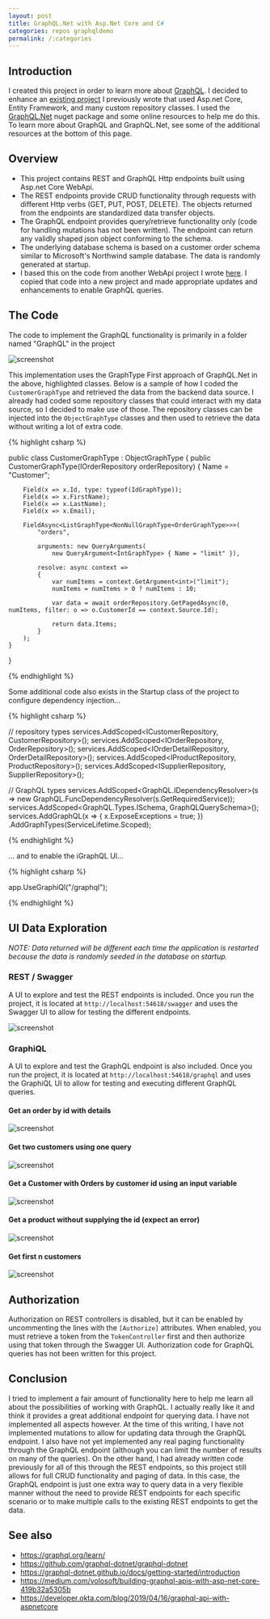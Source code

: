 ```yaml
---
layout: post
title: GraphQL.Net with Asp.Net Core and C# 
categories: repos graphqldemo
permalink: /:categories
---
```


## Introduction

I created this project in order to learn more about [GraphQL](https://graphql.org).  I decided to enhance an [existing project](https://github.com/jgradt/Angular4Demo/tree/master/WebApiDemo) I previously wrote that used Asp.net Core, Entity Framework, and many custom repository classes.  I used the [GraphQL.Net](https://github.com/graphql-dotnet/graphql-dotnet) nuget package and some online resources to help me do this.  To learn more about GraphQL and GraphQL.Net, see some of the additional resources at the bottom of this page.

## Overview

* This project contains REST and GraphQL Http endpoints built using Asp.net Core WebApi.  
* The REST endpoints provide CRUD functionality through requests with different Http verbs (GET, PUT, POST, DELETE). The objects returned from the endpoints are standardized data transfer objects.  
* The GraphQL endpoint provides query/retrieve functionality only (code for handling mutations has not been written).  The endpoint can return any validly shaped json object conforming to the schema.
* The underlying database schema is based on a customer order schema similar to Microsoft's Northwind sample database.  The data is randomly generated at startup.
* I based this on the code from another WebApi project I wrote [here](https://github.com/jgradt/Angular4Demo/tree/master/WebApiDemo).  I copied that code into a new project and made appropriate updates and enhancements to enable GraphQL queries.

## The Code

The code to implement the GraphQL functionality is primarily in a folder named "GraphQL" in the project

![screenshot](/assets/graphqldemo/images/graphql-folder.png)

This implementation uses the GraphType First approach of GraphQL.Net in the above, highlighted classes.  Below is a sample of how I coded the `CustomerGraphType` and retrieved the data from the backend data source.  I already had coded some repository classes that could interact with my data source, so I decided to make use of those.  The repository classes can be injected into the `ObjectGraphType` classes and then used to retrieve the data without writing a lot of extra code.

{% highlight csharp %}

public class CustomerGraphType : ObjectGraphType<Customer>
{
    public CustomerGraphType(IOrderRepository orderRepository)
    {
        Name = "Customer";

        Field(x => x.Id, type: typeof(IdGraphType));
        Field(x => x.FirstName);
        Field(x => x.LastName);
        Field(x => x.Email);

        FieldAsync<ListGraphType<NonNullGraphType<OrderGraphType>>>(
            "orders",

            arguments: new QueryArguments(
                new QueryArgument<IntGraphType> { Name = "limit" }),

            resolve: async context =>
            {
                var numItems = context.GetArgument<int>("limit");
                numItems = numItems > 0 ? numItems : 10;

                var data = await orderRepository.GetPagedAsync(0, numItems, filter: o => o.CustomerId == context.Source.Id);

                return data.Items;
            }
        );
    }
}

{% endhighlight %}

Some additional code also exists in the Startup class of the project to configure dependency injection…

{% highlight csharp %}

// repository types
services.AddScoped<ICustomerRepository, CustomerRepository>();
services.AddScoped<IOrderRepository, OrderRepository>();
services.AddScoped<IOrderDetailRepository, OrderDetailRepository>();
services.AddScoped<IProductRepository, ProductRepository>();
services.AddScoped<ISupplierRepository, SupplierRepository>();

// GraphQL types
services.AddScoped<GraphQL.IDependencyResolver>(s => new GraphQL.FuncDependencyResolver(s.GetRequiredService));
services.AddScoped<GraphQL.Types.ISchema, GraphQLQuerySchema>();
services.AddGraphQL(x =>
{
    x.ExposeExceptions = true;
})
.AddGraphTypes(ServiceLifetime.Scoped);

{% endhighlight %}

… and to enable the iGraphQL UI…

{% highlight csharp %}

app.UseGraphiQl("/graphql");

{% endhighlight %}

## UI Data Exploration

*NOTE:  Data returned will be different each time the application is restarted because the data is randomly seeded in the database on startup.*

### REST / Swagger

A UI to explore and test the REST endpoints is included.  Once you run the project, it is located at `http://localhost:54618/swagger` and uses the Swagger UI to allow for testing the different endpoints.

![screenshot](/assets/graphqldemo/images/swagger-ui.png)

### GraphiQL

A UI to explore and test the GraphQL endpoint is also included.  Once you run the project, it is located at `http://localhost:54618/graphql` and uses the GraphiQL UI to allow for testing and executing different GraphQL queries.  

#### Get an order by id with details

![screenshot](/assets/graphqldemo/images/graphiql-order-by-id.png)

#### Get two customers using one query

![screenshot](/assets/graphqldemo/images/graphiql-two-customers.png)

#### Get a Customer with Orders by customer id using an input variable

![screenshot](/assets/graphqldemo/images/graphiql-customer-with-orders.png)

#### Get a product without supplying the id (expect an error)

![screenshot](/assets/graphqldemo/images/graphiql-product-with-error.png)

#### Get first n customers

![screenshot](/assets/graphqldemo/images/graphiql-get-customers.png)

## Authorization

Authorization on REST controllers is disabled, but it can be enabled by uncommenting the lines with the `[Authorize]` attributes.  When enabled, you must retrieve a token from the `TokenController` first and then authorize using that token through the Swagger UI.  Authorization code for GraphQL queries has not been written for this project.

## Conclusion

I tried to implement a fair amount of functionality here to help me learn all about the possibilities of working with GraphQL.  I actually really like it and think it provides a great additional endpoint for querying data.  I have not implemented all aspects however.  At the time of this writing, I have not implemented mutations to allow for updating data through the GraphQL endpoint.  I also have not yet implemented any real paging functionality through the GraphQL endpoint (although you can limit the number of results on many of the queries).  On the other hand, I had already written code previously for all of this through the REST endpoints, so this project still allows for full CRUD functionality and paging of data.  In this case, the GraphQL endpoint is just one extra way to query data in a very flexible manner without the need to provide REST endpoints for each specific scenario or to make multiple calls to the existing REST endpoints to get the data.

## See also

* <https://graphql.org/learn/>
* <https://github.com/graphql-dotnet/graphql-dotnet>
* <https://graphql-dotnet.github.io/docs/getting-started/introduction>
* <https://medium.com/volosoft/building-graphql-apis-with-asp-net-core-419b32a5305b>
* <https://developer.okta.com/blog/2019/04/16/graphql-api-with-aspnetcore>
